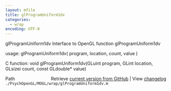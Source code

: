 ```yaml
---
layout: mfile
title: glProgramUniform1dv
categories:
  - wrap
encoding: UTF-8
---
```


glProgramUniform1dv  Interface to OpenGL function glProgramUniform1dv

usage:  glProgramUniform1dv( program, location, count, value )

C function:  void glProgramUniform1dv(GLuint program, GLint location, GLsizei count, const GLdouble\* value)


<div class="code_header" style="text-align:right;">
  <span style="float:left;">Path&nbsp;&nbsp;</span> <span class="counter">Retrieve <a href=
  "https://raw.github.com/Psychtoolbox-3/Psychtoolbox-3/beta/./PsychOpenGL/MOGL/wrap/glProgramUniform1dv.m">current version from GitHub</a> | View <a href=
  "https://github.com/Psychtoolbox-3/Psychtoolbox-3/commits/beta/./PsychOpenGL/MOGL/wrap/glProgramUniform1dv.m">changelog</a></span>
</div>
<div class="code">
  <code>./PsychOpenGL/MOGL/wrap/glProgramUniform1dv.m</code>
</div>
